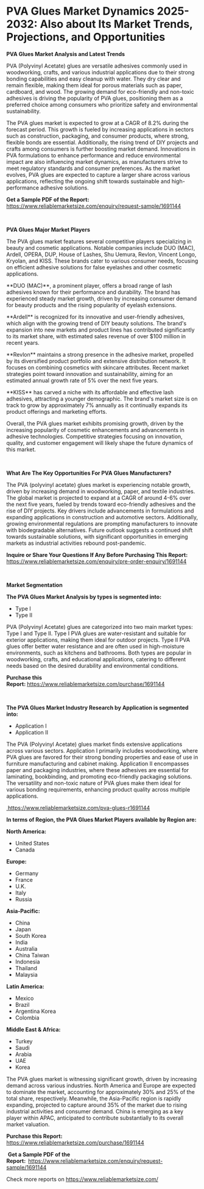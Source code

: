 <p><h1>PVA Glues Market Dynamics 2025-2032: Also about Its Market Trends, Projections, and Opportunities</h1></p><p><strong>PVA Glues Market Analysis and Latest Trends</strong></p>
<p><p>PVA (Polyvinyl Acetate) glues are versatile adhesives commonly used in woodworking, crafts, and various industrial applications due to their strong bonding capabilities and easy cleanup with water. They dry clear and remain flexible, making them ideal for porous materials such as paper, cardboard, and wood. The growing demand for eco-friendly and non-toxic adhesives is driving the popularity of PVA glues, positioning them as a preferred choice among consumers who prioritize safety and environmental sustainability.</p><p>The PVA glues market is expected to grow at a CAGR of 8.2% during the forecast period. This growth is fueled by increasing applications in sectors such as construction, packaging, and consumer products, where strong, flexible bonds are essential. Additionally, the rising trend of DIY projects and crafts among consumers is further boosting market demand. Innovations in PVA formulations to enhance performance and reduce environmental impact are also influencing market dynamics, as manufacturers strive to meet regulatory standards and consumer preferences. As the market evolves, PVA glues are expected to capture a larger share across various applications, reflecting the ongoing shift towards sustainable and high-performance adhesive solutions.</p></p>
<p><strong>Get a Sample PDF of the Report:&nbsp;</strong> <a href="https://www.reliablemarketsize.com/enquiry/request-sample/1691144?utm_campaign=3555&utm_medium=2&utm_source=Github&utm_content=ia&utm_term=26032025&utm_id=pva-glues">https://www.reliablemarketsize.com/enquiry/request-sample/1691144</a></p>
<p>&nbsp;</p>
<p><strong>PVA Glues Major Market Players</strong></p>
<p><p>The PVA glues market features several competitive players specializing in beauty and cosmetic applications. Notable companies include DUO (MAC), Ardell, OPERA, DUP, House of Lashes, Shu Uemura, Revlon, Vincent Longo, Kryolan, and KISS. These brands cater to various consumer needs, focusing on efficient adhesive solutions for false eyelashes and other cosmetic applications.</p><p>**DUO (MAC)**, a prominent player, offers a broad range of lash adhesives known for their performance and durability. The brand has experienced steady market growth, driven by increasing consumer demand for beauty products and the rising popularity of eyelash extensions.</p><p>**Ardell** is recognized for its innovative and user-friendly adhesives, which align with the growing trend of DIY beauty solutions. The brand's expansion into new markets and product lines has contributed significantly to its market share, with estimated sales revenue of over $100 million in recent years.</p><p>**Revlon** maintains a strong presence in the adhesive market, propelled by its diversified product portfolio and extensive distribution network. It focuses on combining cosmetics with skincare attributes. Recent market strategies point toward innovation and sustainability, aiming for an estimated annual growth rate of 5% over the next five years.</p><p>**KISS** has carved a niche with its affordable and effective lash adhesives, attracting a younger demographic. The brand's market size is on track to grow by approximately 7% annually as it continually expands its product offerings and marketing efforts.</p><p>Overall, the PVA glues market exhibits promising growth, driven by the increasing popularity of cosmetic enhancements and advancements in adhesive technologies. Competitive strategies focusing on innovation, quality, and customer engagement will likely shape the future dynamics of this market.</p></p>
<p>&nbsp;</p>
<p><strong>What Are The Key Opportunities For PVA Glues Manufacturers?</strong></p>
<p><p>The PVA (polyvinyl acetate) glues market is experiencing notable growth, driven by increasing demand in woodworking, paper, and textile industries. The global market is projected to expand at a CAGR of around 4-6% over the next five years, fueled by trends toward eco-friendly adhesives and the rise of DIY projects. Key drivers include advancements in formulations and expanding applications in construction and automotive sectors. Additionally, growing environmental regulations are prompting manufacturers to innovate with biodegradable alternatives. Future outlook suggests a continued shift towards sustainable solutions, with significant opportunities in emerging markets as industrial activities rebound post-pandemic.</p></p>
<p><strong>Inquire or Share Your Questions If Any Before Purchasing This Report:</strong> <a href="https://www.reliablemarketsize.com/enquiry/pre-order-enquiry/1691144?utm_campaign=3555&utm_medium=2&utm_source=Github&utm_content=ia&utm_term=26032025&utm_id=pva-glues">https://www.reliablemarketsize.com/enquiry/pre-order-enquiry/1691144</a></p>
<p>&nbsp;</p>
<p><strong>Market Segmentation</strong></p>
<p><strong>The PVA Glues Market Analysis by types is segmented into:</strong></p>
<p><ul><li>Type I</li><li>Type II</li></ul></p>
<p><p>PVA (Polyvinyl Acetate) glues are categorized into two main market types: Type I and Type II. Type I PVA glues are water-resistant and suitable for exterior applications, making them ideal for outdoor projects. Type II PVA glues offer better water resistance and are often used in high-moisture environments, such as kitchens and bathrooms. Both types are popular in woodworking, crafts, and educational applications, catering to different needs based on the desired durability and environmental conditions.</p></p>
<p><strong>Purchase this Report:&nbsp;</strong><a href="https://www.reliablemarketsize.com/purchase/1691144?utm_campaign=3555&utm_medium=2&utm_source=Github&utm_content=ia&utm_term=26032025&utm_id=pva-glues">https://www.reliablemarketsize.com/purchase/1691144</a></p>
<p>&nbsp;</p>
<p><strong>The PVA Glues Market Industry Research by Application is segmented into:</strong></p>
<p><ul><li>Application I</li><li>Application II</li></ul></p>
<p><p>The PVA (Polyvinyl Acetate) glues market finds extensive applications across various sectors. Application I primarily includes woodworking, where PVA glues are favored for their strong bonding properties and ease of use in furniture manufacturing and cabinet making. Application II encompasses paper and packaging industries, where these adhesives are essential for laminating, bookbinding, and promoting eco-friendly packaging solutions. The versatility and non-toxic nature of PVA glues make them ideal for various bonding requirements, enhancing product quality across multiple applications.</p></p>
<p><a href="https://www.reliablemarketsize.com/pva-glues-r1691144?utm_campaign=3555&utm_medium=2&utm_source=Github&utm_content=ia&utm_term=26032025&utm_id=pva-glues">&nbsp;https://www.reliablemarketsize.com/pva-glues-r1691144</a></p>
<p><strong>In terms of Region, the PVA Glues Market Players available by Region are:</strong></p>
<p>
    <p> <strong> North America: </strong>
        <ul>
            <li>United States</li>
            <li>Canada</li>
        </ul>
        </p> 
    <p> <strong> Europe: </strong>
        <ul>
            <li>Germany</li>
            <li>France</li>
            <li>U.K.</li>
            <li>Italy</li>
            <li>Russia</li>
        </ul>
        </p> 
    <p> <strong> Asia-Pacific: </strong>
        <ul>
            <li>China</li>
            <li>Japan</li>
            <li>South Korea</li>
            <li>India</li>
            <li>Australia</li>
            <li>China Taiwan</li>
            <li>Indonesia</li>
            <li>Thailand</li>
            <li>Malaysia</li>
        </ul>
        </p> 
    <p> <strong> Latin America: </strong>
        <ul>
            <li>Mexico</li>
            <li>Brazil</li>
            <li>Argentina Korea</li>
            <li>Colombia</li>
        </ul>
        </p> 
    <p> <strong> Middle East & Africa: </strong>
        <ul>
            <li>Turkey</li>
            <li>Saudi</li>
            <li>Arabia</li>
            <li>UAE</li>
            <li>Korea</li>
        </ul>
    </p>
    </p>
<p><p>The PVA glues market is witnessing significant growth, driven by increasing demand across various industries. North America and Europe are expected to dominate the market, accounting for approximately 30% and 25% of the total share, respectively. Meanwhile, the Asia-Pacific region is rapidly expanding, projected to capture around 35% of the market due to rising industrial activities and consumer demand. China is emerging as a key player within APAC, anticipated to contribute substantially to its overall market valuation.</p></p>
<p><strong>Purchase this Report: </strong><a href="https://www.reliablemarketsize.com/purchase/1691144?utm_campaign=3555&utm_medium=2&utm_source=Github&utm_content=ia&utm_term=26032025&utm_id=pva-glues">https://www.reliablemarketsize.com/purchase/1691144</a></p>
<p>&nbsp;<strong>Get a Sample PDF of the Report:&nbsp;&nbsp;</strong><a href="https://www.reliablemarketsize.com/enquiry/request-sample/1691144?utm_campaign=3555&utm_medium=2&utm_source=Github&utm_content=ia&utm_term=26032025&utm_id=pva-glues">https://www.reliablemarketsize.com/enquiry/request-sample/1691144</a></p>
<p><strong></strong></p>
<p>Check more reports on <a href="https://www.reliablemarketsize.com/?utm_campaign=3555&utm_medium=2&utm_source=Github&utm_content=ia&utm_term=26032025&utm_id=pva-glues">https://www.reliablemarketsize.com/</a></p>